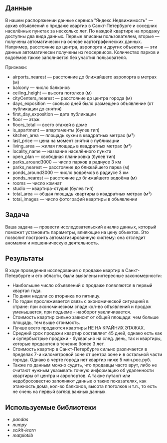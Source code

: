 ## Данные

В нашем распоряжении данные сервиса "Яндекс.Недвижимость" — архив объявлений о продаже квартир в Санкт-Петербурге и соседних населённых пунктах за несколько лет. 
По каждой квартире на продажу доступны два вида данных. Первые вписаны пользователем, вторые — получены автоматически на основе картографических данных. Например, расстояние до центра, аэропорта и других объектов — эти данные автоматически получены из геосервисов. Количество парков и водоёмов также заполняется без участия пользователя. 

Признаки:
 - airports_nearest — расстояние до ближайшего аэропорта в метрах (м)
 - balcony — число балконов
 - ceiling_height — высота потолков (м)
 - cityCenters_nearest — расстояние до центра города (м)
 - days_exposition — сколько дней было размещено объявление (от публикации до снятия)
 - first_day_exposition — дата публикации
 - floor — этаж
 - floors_total — всего этажей в доме
 - is_apartment — апартаменты (булев тип)
 - kitchen_area — площадь кухни в квадратных метрах (м²)
 - last_price — цена на момент снятия с публикации
 - living_area — жилая площадь в квадратных метрах (м²)
 - locality_name — название населённого пункта
 - open_plan — свободная планировка (булев тип)
 - parks_around3000 — число парков в радиусе 3 км
 - parks_nearest — расстояние до ближайшего парка (м)
 - ponds_around3000 — число водоёмов в радиусе 3 км
 - ponds_nearest — расстояние до ближайшего водоёма (м)
 - rooms — число комнат
 - studio — квартира-студия (булев тип)
 - total_area — общая площадь квартиры в квадратных метрах (м²)
 - total_images — число фотографий квартиры в объявлении

## Задача

Ваша задача — провести исследовательский анализ данных, который поможет установить параметры, влияющие на цену объектов. Это позволит построить автоматизированную систему: она отследит аномалии и мошенническую деятельность. 

## Результаты

 В ходе проведения исследования о продаже квартир в Санкт-Петербурге и его области, были выявлены интересные закономерности:
 + Наибольшее число объявлений о продаже появляются в первый квартал года.
 + По дням недели со вторника по пятницу.
 + По годам прослеживается связь с экономической ситуацией в стране: при экономическом спаде кол-во объявлений и продаж уменьшается, при подъеме - наоборот увеличивается.
 + Стоимость квартир сильно зависит от общей площади: чем больше площадь, тем выше стоимость.
 + Лучше всего продаются квартиры НЕ НА КРАЙНИХ ЭТАЖАХ.
 + Средний срок продажи квартир составляет 45 дней, однако есть как и супербыстрые продажи - буквально на след. день, так и квартиры, которые продаются в течение более 3 лет.
 + Стоимость квартир в Санкт-Петербурге сильно различается в пределах 7-и километровой зоне от центра зоне и в остальной части города. Однако в черте города нет квартир ниже 5 млн.рос.руб.
 + Также по данным можно судить, что продавцы часто врут, либо не считают нужным указывать точную информацию об удаленности квартиры от центра и аэропортов. А также путают или недобросовестно заполняют данные о таких показателях, как этажность дома, кол-во балконов, высота ппотолков и т.п., то есть не очень на первый взгляд важных данных.
   
## Используемые библиотеки 

 - *pandas*
 - *numpy*
 - *scikit-learn*
 - *matplotlib*

